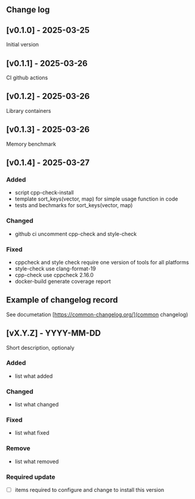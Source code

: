 ## Change log

## [v0.1.0] - 2025-03-25

Initial version

## [v0.1.1] - 2025-03-26
CI github actions

## [v0.1.2] - 2025-03-26

Library containers 

## [v0.1.3] - 2025-03-26 

Memory benchmark

## [v0.1.4] - 2025-03-27

### Added
- script cpp-check-install
- template sort_keys(vector, map) for simple usage function in code
- tests and bechmarks for sort_keys(vector, map)

### Changed
- github ci uncomment cpp-check and style-check

### Fixed
- cppcheck and style check require one version of tools for all platforms 
- style-check use clang-format-19
- cpp-check use cppcheck 2.16.0
- docker-build generate coverage report

## Example of changelog record

See documetation [https://common-changelog.org/](common changelog)

## [vX.Y.Z] - YYYY-MM-DD
Short description, optionaly

### Added
- list what added

### Changed
- list what changed

### Fixed
- list what fixed

### Remove
- list what removed

### Required update
- [ ] items required to configure and change to install this version


